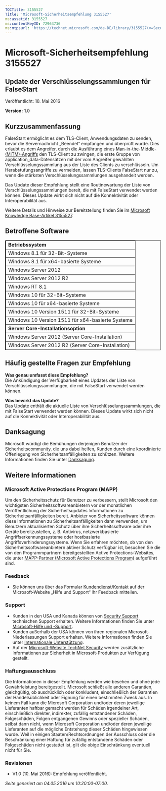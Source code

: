 ```yaml
---
TOCTitle: 3155527
Title: 'Microsoft-Sicherheitsempfehlung 3155527'
ms:assetid: 3155527
ms:contentKeyID: 72963736
ms:mtpsurl: 'https://technet.microsoft.com/de-DE/library/3155527(v=Security.10)'
---
```


Microsoft-Sicherheitsempfehlung 3155527
=======================================

Update der Verschlüsselungssammlungen für FalseStart
----------------------------------------------------

Veröffentlicht: 10. Mai 2016

**Version:** 1.0

Kurzzusammenfassung
-------------------

FalseStart ermöglicht es dem TLS-Client, Anwendungsdaten zu senden, bevor die Servernachricht „Beendet“ empfangen und überprüft wurde. Dies erlaubt es dem Angreifer, durch die Ausführung eines [Man-in-the-Middle- (MiTM)-Angriffs](https://technet.microsoft.com/de-de/library/security/dn848375.aspx) den TLS-Client zu zwingen, die erste Gruppe von application\_data-Datensätzen mit der vom Angreifer gewählten Verschlüsselungssammlung aus der Liste des Clients zu verschlüsseln. Um Herabstufungsangriffe zu vermeiden, lassen TLS-Clients FalseStart nur zu, wenn die stärksten Verschlüsselungssammlungen ausgehandelt werden.

Das Update dieser Empfehlung stellt eine Routinewartung der Liste von Verschlüsselungssammlungen bereit, die mit FalseStart verwendet werden können. Dieses Update wirkt sich nicht auf die Konnektivität oder Interoperabilität aus.

Weitere Details und Hinweise zur Bereitstellung finden Sie im [Microsoft Knowledge Base-Artikel 3155527](https://support.microsoft.com/de-de/kb/3155527).

Betroffene Software
-------------------

<p> </p>
<table style="border:1px solid black;">
<colgroup>
<col width="100%" />
</colgroup>
<tbody>
<tr class="odd">
<td style="border:1px solid black;"><strong>Betriebssystem</strong></td>
</tr>
<tr class="even">
<td style="border:1px solid black;">Windows 8.1 für 32-Bit-Systeme</td>
</tr>
<tr class="odd">
<td style="border:1px solid black;">Windows 8.1 für x64-basierte Systeme</td>
</tr>
<tr class="even">
<td style="border:1px solid black;">Windows Server 2012</td>
</tr>
<tr class="odd">
<td style="border:1px solid black;">Windows Server 2012 R2</td>
</tr>
<tr class="even">
<td style="border:1px solid black;">Windows RT 8.1</td>
</tr>
<tr class="odd">
<td style="border:1px solid black;">Windows 10 für 32-Bit-Systeme</td>
</tr>
<tr class="even">
<td style="border:1px solid black;">Windows 10 für x64-basierte Systeme</td>
</tr>
<tr class="odd">
<td style="border:1px solid black;">Windows 10 Version 1511 für 32-Bit-Systeme</td>
</tr>
<tr class="even">
<td style="border:1px solid black;">Windows 10 Version 1511 für x64-basierte Systeme</td>
</tr>
<tr class="odd">
<td style="border:1px solid black;"><strong>Server Core-Installationsoption</strong></td>
</tr>
<tr class="even">
<td style="border:1px solid black;">Windows Server 2012 (Server Core-Installation)</td>
</tr>
<tr class="odd">
<td style="border:1px solid black;">Windows Server 2012 R2 (Server Core-Installation)</td>
</tr>
</tbody>
</table>
  
Häufig gestellte Fragen zur Empfehlung  
--------------------------------------
  
**Was genau umfasst diese Empfehlung?**   
Die Ankündigung der Verfügbarkeit eines Updates der Liste von Verschlüsselungssammlungen, die mit FalseStart verwendet werden können.
  
**Was bewirkt das Update?**  
Das Update enthält die aktuelle Liste von Verschlüsselungssammlungen, die mit FalseStart verwendet werden können. Dieses Update wirkt sich nicht auf die Konnektivität oder Interoperabilität aus.
  
Danksagung  
----------
  
Microsoft würdigt die Bemühungen derjenigen Benutzer der Sicherheitscommunity, die uns dabei helfen, Kunden durch eine koordinierte Offenlegung von Sicherheitsanfälligkeiten zu schützen. Weitere Informationen finden Sie unter [Danksagung](https://technet.microsoft.com/de-de/library/security/mt674627.aspx). 
  
Weitere Informationen  
---------------------
  
### Microsoft Active Protections Program (MAPP)
  
Um den Sicherheitsschutz für Benutzer zu verbessern, stellt Microsoft den wichtigsten Sicherheitssoftwareanbietern vor der monatlichen Veröffentlichung der Sicherheitsupdates Informationen zu Sicherheitsanfälligkeiten bereit. Anbieter von Sicherheitssoftware können diese Informationen zu Sicherheitsanfälligkeiten dann verwenden, um Benutzern aktualisierten Schutz über ihre Sicherheitssoftware oder ihre Geräte bereitzustellen, z. B. Antivirus, netzwerkbasierte Angriffserkennungssysteme oder hostbasierte Angriffsverhinderungssysteme. Wenn Sie erfahren möchten, ob von den Sicherheitssoftwareanbietern aktiver Schutz verfügbar ist, besuchen Sie die von den Programmpartnern bereitgestellten Active Protections-Websites, die unter [MAPP-Partner (Microsoft Active Protections Program)](https://technet.microsoft.com/de-de/security/dn467918) aufgeführt sind.
  
### Feedback
  
-   Sie können uns über das Formular [Kundendienst/Kontakt](https://support.microsoft.com/kb/?scid=sw;en;1257&amp;showpage=1&amp;ws=technet&amp;sd=tech) auf der Microsoft-Website „Hilfe und Support“ Ihr Feedback mitteilen.
  
### Support
  
-   Kunden in den USA und Kanada können von [Security Support](https://consumersecuritysupport.microsoft.com/default.aspx?mkt=de-de) technischen Support erhalten. Weitere Informationen finden Sie unter [Microsoft-Hilfe und -Support](https://support.microsoft.com/de-de).  
-   Kunden außerhalb der USA können von ihren regionalen Microsoft-Niederlassungen Support erhalten. Weitere Informationen finden Sie unter [Internationale Unterstützung](https://support2.microsoft.com/de-de/common/international.aspx).  
-   Auf der [Microsoft-Website TechNet Security](https://technet.microsoft.com/de-de/security/default.aspx) werden zusätzliche Informationen zur Sicherheit in Microsoft-Produkten zur Verfügung gestellt.
  
### Haftungsausschluss
  
Die Informationen in dieser Empfehlung werden wie besehen und ohne jede Gewährleistung bereitgestellt. Microsoft schließt alle anderen Garantien, gleichgültig, ob ausdrücklich oder konkludent, einschließlich der Garantien der Handelsüblichkeit oder Eignung für einen bestimmten Zweck aus. In keinem Fall kann die Microsoft Corporation und/oder deren jeweilige Lieferanten haftbar gemacht werden für Schäden irgendeiner Art, einschließlich direkter, indirekter, zufällig entstandener Schäden, Folgeschäden, Folgen entgangenen Gewinns oder spezieller Schäden, selbst dann nicht, wenn Microsoft Corporation und/oder deren jeweilige Lieferanten auf die mögliche Entstehung dieser Schäden hingewiesen wurde. Weil in einigen Staaten/Rechtsordnungen der Ausschluss oder die Beschränkung einer Haftung für zufällig entstandene Schäden oder Folgeschäden nicht gestattet ist, gilt die obige Einschränkung eventuell nicht für Sie.
  
### Revisionen
  
-   V1.0 (10. Mai 2016): Empfehlung veröffentlicht.
  
*Seite generiert am 04.05.2016 um 10:20:00-07:00.*
